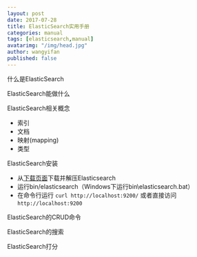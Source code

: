 ```yaml
---
layout: post
date: 2017-07-28
title: ElasticSearch实用手册
categories: manual
tags: [elasticsearch,manual]
avatarimg: "/img/head.jpg"
author: wangyifan
published: false
---
```




什么是ElasticSearch

ElasticSearch能做什么

ElasticSearch相关概念

- 索引
- 文档
- 映射(mapping)
- 类型

ElasticSearch安装

- 从[下载页面](https://www.elastic.co/downloads/elasticsearch)下载并解压Elasticsearch
- 运行bin/elasticsearch（Windows下运行bin\elasticsearch.bat）
- 在命令行运行 `curl http://localhost:9200/` 或者直接访问`http://localhost:9200`

ElasticSearch的CRUD命令

ElasticSearch的搜索

ElasticSearch打分